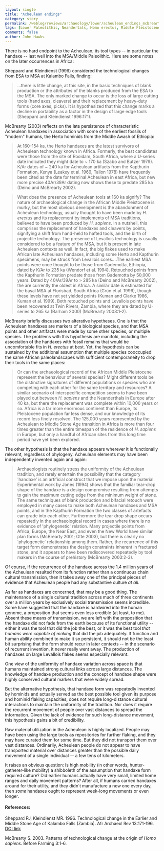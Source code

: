```yaml
---
layout: single 
title: "Acheulean endings" 
category: story
permalink: /weblog/reviews/archaeology/lower/acheulean_endings_mcbrearty_2006.html
tags: [Lower Paleolithic, Neandertals, Homo erectus, Middle Pleistocene, MSA, archaeology] 
comments: false 
author: John Hawks 
---
```



<p>
There is no hard endpoint to the Acheulean; its tool types -- in particular the handaxe -- last well into the MSA/Middle Paleolithic. Here are some notes on the later occurrences in Africa: 
</p>

<p>
Sheppard and Kleindienst (1996) considered the technological changes from ESA to MSA at Kalambo Falls, finding: 
</p>

<blockquote>...there is little change, at this site, in the basic techniques of blank production or the attributes of the blanks produced from the ESA to the MSA. The only marked change to occur is the loss of large cutting tools (hand axes, cleavers) and their replacement by heavy-duty forms (core axes, picks). It is hypothesized that this change marks a decline in portability as a factor in the design of large edge tools (Sheppard and Kleindienst 1996:171).</blockquote>

<p>
McBrearty (2003) reflects on the late persistence of characteristic Acheulean handaxes in association with some of the earliest fossils of "modern" humans, the Herto hominids from the Middle Awash of Ethiopia: 
</p>

<blockquote>At 160-154 ka, the Herto handaxes are the latest survivors of Acheulean technology known in Africa. Formerly, the best candidates were those from the site of Rooidam, South Africa, where a U-series date indicated they might date to ~ 170 ka (Szabo and Butzer 1979). K/Ar dates of ~ 240 ka for Acheulean artifacts from the Kapthurin Formation, Kenya (Leakey et al. 1969, Tallon 1978) have frequently been cited as the date for terminal Acheulean in east Africa, but new more precise 40Ar/39Ar dating now shows these to predate 285 ka (Deino and McBrearty 2002). </blockquote>

<blockquote>What does the presence of Acheulean tools at 160 ka signify? The nature of archaeological change in the African Middle Pleistocene is murky, but the most obvious development is the abandonment of Acheulean technology, usually thought to have been made by <I>H. erectus</i> and its replacement by implements of MSA traditions, believed to have been produced by <i>H. sapiens</i>. In a nutshell, this comprises the replacement of handaxes and cleavers by points, signifying a shift from hand-held to hafted tools, and the birth of projectile technology. The presence of Levallois technology is usually considered to be a feature of the MSA, but it is present in late Acheulean contexts as well. In fact, the big flakes used to make African late Acheulean handaxes, including some Herto and Kapthurin specimens, may be struck from Levallois cores....The earliest MSA points were once thought to be those from Gademotta, Ethiopia, dated by K/Ar to 235 ka (Wendorf et al. 1994). Retouched points from the Kapthurin Formation predate those from Gademotta by 50,000 years. Dated by 40/Ar/39Ar to > 285 ka (Deino and McBrearty 2002), the are currently the oldest in Africa. A similar date is estimated for the basal MSA at Florisbad, South Africa (Gr&uuml;n et al. 1996), though these levels have not yet yielded points (Kuman and Clarke 1986, Kuman et al. 1999). Both retouched points and Levallois points have been recovered at Twin Rivers, Zambia, where they are dated by U-series to 265 ka (Barham 2000) (McBrearty 2003:1-2).</blockquote>

<p>
McBrearty briefly discusses two alterative hypotheses. One is that the Acheulean handaxes are markers of a biological species, and that MSA points and other artifacts were made by some other species, or multiple species. The problems with this hypothesis are manifold, including the association of the handaxes with fossil remains that would be uncomfortable fits in <i>H. erectus</i> at best. Yet, the hypothesis can be sustained by the additional assumption that multiple species cooccupied the same African paleolandscapes with sufficient contemporaneity to drop their tools in the same places: 
</p>

<blockquote>Or can the archaeological record of the African Middle Pleistocene represent the behaviour of several species?   Might different tools be the distinctive signatures of different populations or species who are competing with each other for the same territory and resources?  A similar scenario of interspecific competition seems to have been played out between <i>H. sapiens</i> and the Neanderthals in Europe after 40 ka, but there the replacement was complete within 10,000 years or so. Africa is a far more enormous continent than Europe, its Pleistocene population far less dense, and our knowledge of its record less finely resolved.  The 125,000 years represented by the Acheulean to Middle Stone Age transition in Africa is more than four times greater than the entire timespan of the residence of <i>H. sapiens</i> in Europe,  but only a handful of African sites from this long time period have yet been explored.</blockquote>

<p>
The other hypothesis is that the handaxe appears wherever it is functionally relevant, regardless of phylogeny. Acheulean elements may have been independently invented again and again: 
</p>

<blockquote>Archaeologists routinely stress the uniformity of the Acheulean tradition, and rarely entertain the possibility that the category 'handaxe' is an artificial construct that we impose upon the material.  Experimental work by Jones (1994) shows that the familiar tear-drop shape of the handaxe is a design compromise resulting from attempts to gain the maximum cutting edge from the minimum weight of stone. The same techniques of blank production and bifacial retouch were employed in many cases to make both Acheulean handaxes and MSA points, and in the Kapthurin Formation the two classes of artefacts can grade into each other. Furthermore the tear drop shape occurs repeatedly in the archaeological record in cases where there is no evidence of 'phylogenetic' relation.  Many projectile points from Africa, Europe, the Near East, and even the New World have similar plan forms (McBrearty 2001; Otte 2003), but there is clearly no 'phylogenetic' relationship among them. Rather, the recurrence of this target form demonstrates the design constraints inherent in fractured stone, and it appears to have been rediscovered repeatedly by tool makers in the course of prehistory (McBrearty 2003:2-3). </blockquote>

<p>
Of course, if the recurrence of the handaxe across the 1.4 million years of the Acheulean resulted from its function rather than a continuous chain cultural transmission, then it takes away one of the principal pieces of evidence that Acheulean people had any substantive culture <i>at all</i>. 
</p>

<p>
As far as handaxes are concerned, that may be a good thing. The maintenance of a single cultural tradition across much of three continents over a million years by exclusively social transmission seems incredible. Some have suggested that the handaxe is hardwired into the human genome, a proposition that seems even less credible (at least, to me). Absent these means of transmission, we are left with the proposition that the handaxe did not fade from the earth because of its functional utility -- either it was the tool that did the job the best, or it was the best tool <i>that humans were capable of making</i> that did the job adequately. If function and human ability combined to make it so persistent, it should not be the least bit surprising that the form should recur in later contexts -- in the scenario of recurrent invention, it never really went away. The production of handaxes on large Levallois flakes seems especially relevant. 
</p>

<p>
One view of the uniformity of handaxe variation across space is that humans maintained strong cultural links across large distances. The knowledge of handaxe production and the concept of handaxe shape were highly conserved cultural markers that were widely spread. 
</p>

<p>
But the alternative hypothesis, that handaxe form was repeatedly invented by hominids and actually served as the best possible tool given its purpose and hominid flaking capacities, does not require long-distance cultural interactions to maintain the uniformity of the tradition. Nor does it require the recurrent movement of people over vast distances to spread the information. Given the lack of evidence for such long-distance movement, this hypothesis gains a bit of credibility. 
</p>

<p>
Raw material utilization in the Acheulean is highly localized. People may have been using the large tools as repositories for further flaking, and they may have curated them for some time. But they did not transport them over vast distances. Ordinarily, Acheulean people do not appear to have transported material over distances greater than the possible daily movement of a single individual -- a few tens of kilometers. 
</p>

<p>
It raises an obvious question: Is high mobility (in other words, hunter-gatherer-like mobility) a shibboleth of the assumption that handaxe form required culture? Did earlier humans actually have very small, limited home ranges and daily movement patterns? After all, if humans carried handaxes around for their utility, and they didn't manufacture a new one every day, then <I>some</i> handaxes ought to represent week-long movements or even longer. 
</p>

<h4>References:</h4>

<p class="cite">Sheppard PJ, Kleindienst MR. 1996. Technological change in the Earlier and Middle Stone Age of Kalambo Falls (Zambia). Afr Archaeol Rev 13:171-196. <a href="http://dx.doi.org/10.1007/BF01963510">DOI link</a></p>

<p class="cite">McBrearty S. 2003. Patterns of technological change at the origin of <i>Homo sapiens</i>. Before Farming 3:1-6. </p>

